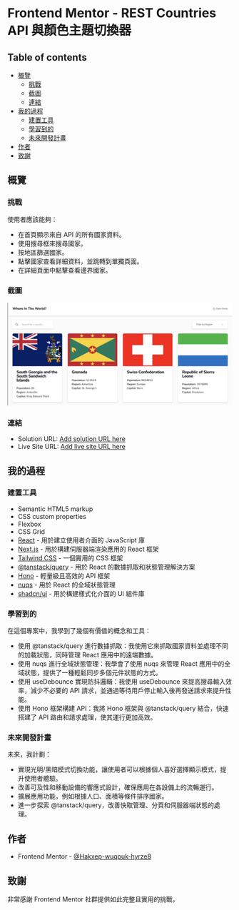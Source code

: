 # Frontend Mentor - REST Countries API 與顏色主題切換器

## Table of contents

- [概覽](#概覽)
  - [挑戰](#挑戰)
  - [截圖](#截圖)
  - [連結](#連結)
- [我的過程](#我的過程)
  - [建置工具](#建置工具)
  - [學習到的](#學習到的)
  - [未來開發計畫](#未來開發計畫)
- [作者](#作者)
- [致謝](#致謝)

## 概覽

### 挑戰

使用者應該能夠：

- 在首頁顯示來自 API 的所有國家資料。
- 使用搜尋框來搜尋國家。
- 按地區篩選國家。
- 點擊國家查看詳細資料，並跳轉到單獨頁面。
- 在詳細頁面中點擊查看邊界國家。

### 截圖

![](./public/screenshot.png)

### 連結

- Solution URL: [Add solution URL here](https://your-solution-url.com)
- Live Site URL: [Add live site URL here](https://your-live-site-url.com)

## 我的過程

### 建置工具

- Semantic HTML5 markup
- CSS custom properties
- Flexbox
- CSS Grid
- [React](https://reactjs.org/) - 用於建立使用者介面的 JavaScript 庫
- [Next.js](https://nextjs.org/) - 用於構建伺服器端渲染應用的 React 框架
- [Tailwind CSS](https://tailwindcss.com/) - 一個實用的 CSS 框架
- [@tanstack/query](https://tanstack.com/) - 用於 React 的數據抓取和狀態管理解決方案
- [Hono](https://hono.dev/) - 輕量級且高效的 API 框架
- [nuqs](https://nuqs.47ng.com/) - 用於 React 的全域狀態管理
- [shadcn/ui](https://ui.shadcn.com/) - 用於構建樣式化介面的 UI 組件庫

### 學習到的

在這個專案中，我學到了幾個有價值的概念和工具：

- 使用 @tanstack/query 進行數據抓取：我使用它來抓取國家資料並處理不同的加載狀態，同時管理 React 應用中的遠端數據。
- 使用 nuqs 進行全域狀態管理：我學會了使用 nuqs 來管理 React 應用中的全域狀態，提供了一種輕鬆同步多個元件狀態的方式。
- 使用 useDebounce 實現防抖邏輯：我使用 useDebounce 來提高搜尋輸入效率，減少不必要的 API 請求，並通過等待用戶停止輸入後再發送請求來提升性能。
- 使用 Hono 框架構建 API：我將 Hono 框架與 @tanstack/query 結合，快速搭建了 API 路由和請求處理，使其運行更加高效。

### 未來開發計畫

未來，我計劃：

- 實現光明/黑暗模式切換功能，讓使用者可以根據個人喜好選擇顯示模式，提升使用者體驗。
- 改善可及性和移動設備的響應式設計，確保應用在各設備上的流暢運行。
- 擴展應用功能，例如根據人口、面積等條件排序國家。
- 進一步探索 @tanstack/query，改善快取管理、分頁和伺服器端狀態的處理。

## 作者

- Frontend Mentor - [@Hakxep-wuqpuk-hyrze8](https://www.frontendmentor.io/profile/Hakxep-wuqpuk-hyrze8)

## 致謝

非常感謝 Frontend Mentor 社群提供如此完整且實用的挑戰，
